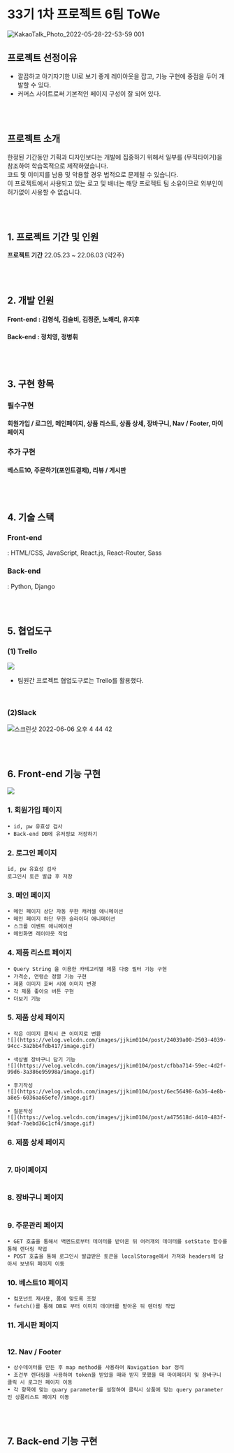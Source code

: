# 33기 1차 프로젝트 6팀 ToWe



![KakaoTalk_Photo_2022-05-28-22-53-59 001](https://user-images.githubusercontent.com/93895746/172115466-3caf6857-746e-4436-9184-a49d6006a035.png)

## 프로젝트 선정이유


- 깔끔하고 아기자기한 UI로 보기 좋게 레이아웃을 잡고, 기능 구현에 중점을 두어 개발할 수 있다.
- 커머스 사이트로써 기본적인 페이지 구성이 잘 되어 있다.

<br><br>

## 프로젝트 소개


한정된 기간동안 기획과 디자인보다는 개발에 집중하기 위해서 일부를 (무직타이거)을 참조하여 학습목적으로 제작하였습니다. <br>
코드 및 이미지를 남용 및 악용할 경우 법적으로 문제될 수 있습니다. <br>
이 프로젝트에서 사용되고 있는 로고 및 배너는 해당 프로젝트 팀 소유이므로 외부인이 허가없이 사용할 수 없습니다.

<br><br>

## 1. 프로젝트 기간 및 인원


**프로젝트 기간**
22.05.23 ~ 22.06.03 (약2주)

<br><br>

## 2. 개발 인원


#### Front-end : 김형석, 김슬비, 김정준, 노해리, 유지후

#### Back-end : 정치영, 정병휘

<br><br>

## 3. 구현 항목

### 필수구현

#### 회원가입 / 로그인, 메인페이지, 상품 리스트, 상품 상세, 장바구니, Nav / Footer, 마이페이지

### 추가 구현

#### 베스트10, 주문하기(포인트결제), 리뷰 / 게시판

<br><br>

## 4. 기술 스택

### Front-end

: HTML/CSS, JavaScript, React.js, React-Router, Sass

### Back-end

: Python, Django

<br><br>

## 5. 협업도구


### (1) Trello

![](https://velog.velcdn.com/images/seul06/post/278a77fb-8985-45c4-b809-763545d0b289/image.png)

- 팀원간 프로젝트 협업도구로는 Trello를 활용했다.

<br>

### (2)Slack

![스크린샷 2022-06-06 오후 4 44 42](https://user-images.githubusercontent.com/93895746/172118267-98978164-f17e-44ae-b36d-ef1fed4518f4.png)

<br>
<br>

## 6. Front-end 기능 구현
![](https://velog.velcdn.com/images/seul06/post/36b01045-84da-4e2f-ad8e-5bf95d3199a5/image.gif)


### 1. 회원가입 페이지

```
• id, pw 유효성 검사
• Back-end DB에 유저정보 저장하기
```

### 2. 로그인 페이지

```
id, pw 유효성 검사
로그인시 토큰 발급 후 저장
```

### 3. 메인 페이지

```
• 메인 페이지 상단 자동 무한 캐러셀 애니메이션
• 메인 페이지 하단 무한 슬라이더 애니메이션
• 스크롤 이벤트 애니메이션
• 메인화면 레이아웃 작업
```

### 4. 제품 리스트 페이지

```
• Query String 을 이용한 카테고리별 제품 다중 필터 기능 구현
• 가격순, 연령순 정렬 기능 구현
• 제품 이미지 호버 시에 이미지 변경
• 각 제품 좋아요 버튼 구현
• 더보기 기능
```

### 5. 제품 상세 페이지

```
• 작은 이미지 클릭시 큰 이미지로 변환
![](https://velog.velcdn.com/images/jjkim0104/post/24039a00-2503-4039-94cc-3a2bb4fdb417/image.gif)
 
• 색상별 장바구니 담기 기능
![](https://velog.velcdn.com/images/jjkim0104/post/cfbba714-59ec-4d2f-99d6-3a386e95998a/image.gif)

• 후기작성
![](https://velog.velcdn.com/images/jjkim0104/post/6ec56498-6a36-4e8b-a8e5-6036aa65efe7/image.gif)

• 질문작성
![](https://velog.velcdn.com/images/jjkim0104/post/a475618d-d410-483f-9daf-7aebd36c1cf4/image.gif)
```

### 6. 제품 상세 페이지

```

```

### 7. 마이페이지

```

```

### 8. 장바구니 페이지

```

```

### 9. 주문관리 페이지

```
• GET 호출을 통해서 백엔드로부터 데이터를 받아온 뒤 여러개의 데이터를 setState 함수를 통해 렌더링 작업
• POST 호출을 통해 로그인시 발급받은 토큰을 localStorage에서 가져와 headers에 담아서 보낸뒤 페이지 이동
```

### 10. 베스트10 페이지

```
• 컴포넌트 재사용, 폼에 맞도록 조정
• fetch()를 통해 DB로 부터 이미지 데이터를 받아온 뒤 렌더링 작업
```

### 11. 게시판 페이지

```

```

### 12. Nav / Footer

```
• 상수데이터를 만든 후 map method를 사용하여 Navigation bar 정리
• 조건부 렌더링을 사용하여 token을 받았을 때와 받지 못했을 때 마이페이지 및 장바구니 클릭 시 로그인 페이지 이동
• 각 항목에 맞는 quary parameter를 설정하여 클릭시 상품에 맞는 query parameter인 상품리스트 페이지 이동
```

<br>
<br>

## 7. Back-end 기능 구현

